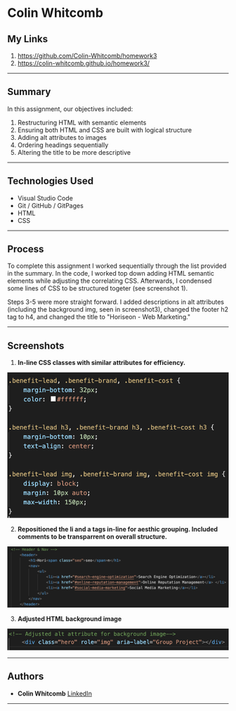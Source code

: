 
# Colin Whitcomb

## My Links

1) https://github.com/Colin-Whitcomb/homework3
2) https://colin-whitcomb.github.io/homework3/

---
## Summary 

In this assignment, our objectives included:
1) Restructuring HTML with semantic elements
2) Ensuring both HTML and CSS are built with logical structure
3) Adding alt attributes to images 
4) Ordering headings sequentially
5) Altering the title to be more descriptive

---
## Technologies Used
- Visual Studio Code
- Git / GitHub / GitPages
- HTML 
- CSS 
---

## Process

 To complete this assignment I worked sequentially through the list provided in the summary. In the code, I worked top down adding HTML semantic elements while adjusting the correlating CSS. Afterwards, I condensed some lines of CSS to be structured togeter (see screenshot 1). 
 
Steps 3-5 were more straight forward. I added descriptions in alt attributes (including the background img, seen in screenshot3), changed the footer h2 tag to h4, and changed the title to "Horiseon - Web Marketing."

---
## Screenshots

1. **In-line CSS classes with similar attributes for efficiency.** 

![Screenshot](assets/images/screenshot5.png)

2. **Repositioned the li and a tags in-line for aesthic grouping. Included comments to be transparrent on overall structure.**

![Screenshot](assets/images/screenshot4.png)

3. **Adjusted HTML background image**

![Screenshot](assets/images/screenshot6.png)

---

## Authors 

* **Colin Whitcomb**  [LinkedIn](https://www.linkedin.com/in/colin-whitcomb-b808301a6/)


--- 